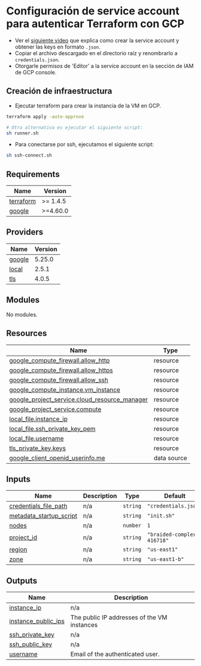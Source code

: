 # Configuración de service account para autenticar Terraform con GCP

-   Ver el [siguiente video](https://youtu.be/KilW1B8gxW4?si=EyeC7kTnZO5Otjzr) que explica como crear la service account y obtener las keys en formato `.json`.
-   Copiar el archivo descargado en el directorio raíz y renombrarlo a `credentials.json`.
-   Otorgarle permisos de 'Editor' a la service account en la sección de IAM de GCP console.

## Creación de infraestructura

-   Ejecutar terraform para crear la instancia de la VM en GCP.

```bash
terraform apply -auto-approve

# Otra alternativa es ejecutar el siguiente script:
sh runner.sh
```

-   Para conectarse por ssh, ejecutamos el siguiente script:

```bash
sh ssh-connect.sh
```

<!-- BEGINNING OF PRE-COMMIT-TERRAFORM DOCS HOOK -->
## Requirements

| Name | Version |
|------|---------|
| <a name="requirement_terraform"></a> [terraform](#requirement\_terraform) | >= 1.4.5 |
| <a name="requirement_google"></a> [google](#requirement\_google) | >=4.60.0 |

## Providers

| Name | Version |
|------|---------|
| <a name="provider_google"></a> [google](#provider\_google) | 5.25.0 |
| <a name="provider_local"></a> [local](#provider\_local) | 2.5.1 |
| <a name="provider_tls"></a> [tls](#provider\_tls) | 4.0.5 |

## Modules

No modules.

## Resources

| Name | Type |
|------|------|
| [google_compute_firewall.allow_http](https://registry.terraform.io/providers/hashicorp/google/latest/docs/resources/compute_firewall) | resource |
| [google_compute_firewall.allow_https](https://registry.terraform.io/providers/hashicorp/google/latest/docs/resources/compute_firewall) | resource |
| [google_compute_firewall.allow_ssh](https://registry.terraform.io/providers/hashicorp/google/latest/docs/resources/compute_firewall) | resource |
| [google_compute_instance.vm_instance](https://registry.terraform.io/providers/hashicorp/google/latest/docs/resources/compute_instance) | resource |
| [google_project_service.cloud_resource_manager](https://registry.terraform.io/providers/hashicorp/google/latest/docs/resources/project_service) | resource |
| [google_project_service.compute](https://registry.terraform.io/providers/hashicorp/google/latest/docs/resources/project_service) | resource |
| [local_file.instance_ip](https://registry.terraform.io/providers/hashicorp/local/latest/docs/resources/file) | resource |
| [local_file.ssh_private_key_pem](https://registry.terraform.io/providers/hashicorp/local/latest/docs/resources/file) | resource |
| [local_file.username](https://registry.terraform.io/providers/hashicorp/local/latest/docs/resources/file) | resource |
| [tls_private_key.keys](https://registry.terraform.io/providers/hashicorp/tls/latest/docs/resources/private_key) | resource |
| [google_client_openid_userinfo.me](https://registry.terraform.io/providers/hashicorp/google/latest/docs/data-sources/client_openid_userinfo) | data source |

## Inputs

| Name | Description | Type | Default | Required |
|------|-------------|------|---------|:--------:|
| <a name="input_credentials_file_path"></a> [credentials\_file\_path](#input\_credentials\_file\_path) | n/a | `string` | `"credentials.json"` | no |
| <a name="input_metadata_startup_script"></a> [metadata\_startup\_script](#input\_metadata\_startup\_script) | n/a | `string` | `"init.sh"` | no |
| <a name="input_nodes"></a> [nodes](#input\_nodes) | n/a | `number` | `1` | no |
| <a name="input_project_id"></a> [project\_id](#input\_project\_id) | n/a | `string` | `"braided-complex-416718"` | no |
| <a name="input_region"></a> [region](#input\_region) | n/a | `string` | `"us-east1"` | no |
| <a name="input_zone"></a> [zone](#input\_zone) | n/a | `string` | `"us-east1-b"` | no |

## Outputs

| Name | Description |
|------|-------------|
| <a name="output_instance_ip"></a> [instance\_ip](#output\_instance\_ip) | n/a |
| <a name="output_instance_public_ips"></a> [instance\_public\_ips](#output\_instance\_public\_ips) | The public IP addresses of the VM instances |
| <a name="output_ssh_private_key"></a> [ssh\_private\_key](#output\_ssh\_private\_key) | n/a |
| <a name="output_ssh_public_key"></a> [ssh\_public\_key](#output\_ssh\_public\_key) | n/a |
| <a name="output_username"></a> [username](#output\_username) | Email of the authenticated user. |
<!-- END OF PRE-COMMIT-TERRAFORM DOCS HOOK -->
